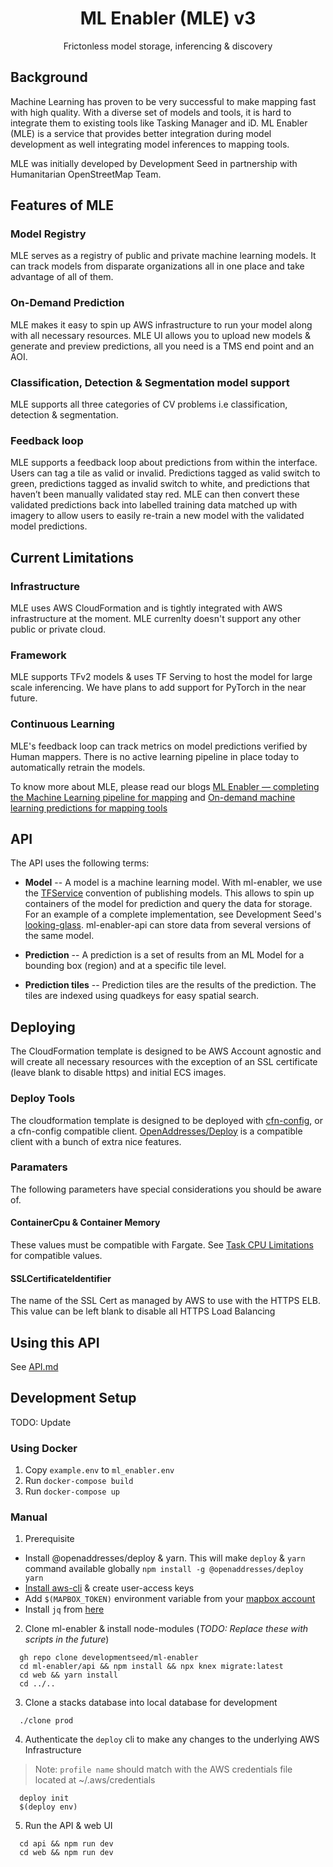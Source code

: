 <h1 align=center>ML Enabler (MLE) v3</h1>

<p align=center>Frictonless model storage, inferencing & discovery</p>

## Background

Machine Learning has proven to be very successful to make mapping fast with high quality. With a diverse set of models and tools, it is hard to integrate them to existing tools like Tasking Manager and iD. ML Enabler (MLE) is a service that provides better integration during model development as well integrating model inferences to mapping tools.

MLE was initially developed by Development Seed in partnership with Humanitarian OpenStreetMap Team.

## Features of MLE

### Model Registry

MLE serves as a registry of public and private machine learning models. It can track models from disparate organizations all in one place and take advantage of all of them.

### On-Demand Prediction

MLE makes it easy to spin up AWS infrastructure to run your model along with all necessary resources. MLE UI allows you to upload new models & generate and preview predictions, all you need is a TMS end point and an AOI.

### Classification, Detection & Segmentation model support

MLE supports all three categories of CV problems i.e classification, detection & segmentation.

### Feedback loop

MLE supports a feedback loop about predictions from within the interface. Users can tag a tile as valid or invalid. Predictions tagged as valid switch to green, predictions tagged as invalid switch to white, and predictions that haven’t been manually validated stay red.
MLE can then convert these validated predictions back into labelled training data matched up with imagery to allow users to easily re-train a new model with the validated model predictions.

## Current Limitations

### Infrastructure

MLE uses AWS CloudFormation and is tightly integrated with AWS infrastructure at the moment. MLE currenlty doesn't support any other public or private cloud.

### Framework

MLE supports TFv2 models & uses TF Serving to host the model for large scale inferencing. We have plans to add support for PyTorch in the near future.

### Continuous Learning

MLE's feedback loop can track metrics on model predictions verified by Human mappers. There is no active learning pipeline in place today to automatically retrain the models.

To know more about MLE, please read our blogs [ML Enabler — completing the Machine Learning pipeline for mapping](https://medium.com/devseed/ml-enabler-completing-the-machine-learning-pipeline-for-mapping-3aae94fa9e94) and [On-demand machine learning predictions for mapping tools](https://developmentseed.org/blog/2020-08-05-on-demand-machine-learning-predictions-for-mapping-tools)


## API

The API uses the following terms:
* **Model** --
A model is a machine learning model. With ml-enabler, we use the [TFService](https://www.tensorflow.org/tfx/tutorials/serving/rest_simple) convention of publishing models. This allows to spin up containers of the model for prediction and query the data for storage. For an example of a complete implementation, see Development Seed's [looking-glass](https://github.com/developmentseed/looking-glass-pub/). ml-enabler-api can store data from several versions of the same model.

* **Prediction** --
A prediction is a set of results from an ML Model for a bounding box (region) and at a specific tile level.

* **Prediction tiles** --
Prediction tiles are the results of the prediction. The tiles are indexed using quadkeys for easy spatial search.

## Deploying

The CloudFormation template is designed to be AWS Account agnostic and will create all necessary resources with
the exception of an SSL certificate (leave blank to disable https) and initial ECS images.

### Deploy Tools

The cloudformation template is designed to be deployed with [cfn-config](https://github.com/mapbox/cfn-config),
or a cfn-config compatible client.  [OpenAddresses/Deploy](https://github.com/openaddresses/deploy) is a compatible
client with a bunch of extra nice features.

### Paramaters

The following parameters have special considerations you should be aware of.

#### ContainerCpu & Container Memory

These values must be compatible with Fargate. See [Task CPU Limitations](https://docs.aws.amazon.com/AmazonECS/latest/developerguide/task-cpu-memory-error.html)
for compatible values.

#### SSLCertificateIdentifier

The name of the SSL Cert as managed by AWS to use with the HTTPS ELB.
This value can be left blank to disable all HTTPS Load Balancing

## Using this API

See [API.md](/API.md)

## Development Setup

TODO: Update
### Using Docker
1. Copy `example.env` to `ml_enabler.env`
1. Run `docker-compose build`
2. Run `docker-compose up`

### Manual

1. Prerequisite
  - Install @openaddresses/deploy & yarn. This will make `deploy` & `yarn` command available globally
    ```npm install -g @openaddresses/deploy yarn```
  - [Install aws-cli](https://aws.amazon.com/cli/) & create user-access keys
  - Add `$(MAPBOX_TOKEN)` environment variable from your [mapbox account](https://account.mapbox.com/)
  - Install `jq` from [here](https://stedolan.github.io/jq/download/)

2. Clone ml-enabler & install node-modules (*TODO: Replace these with scripts in the future*)  
  ```
    gh repo clone developmentseed/ml-enabler
    cd ml-enabler/api && npm install && npx knex migrate:latest
    cd web && yarn install
    cd ../..
  ```
3. Clone a stacks database into local database for development
  ```
    ./clone prod
  ```
4. Authenticate the `deploy` cli to make any changes to the underlying AWS Infrastructure
  > Note: `profile name` should match with the AWS credentials file located at ~/.aws/credentials
  ```
    deploy init
    $(deploy env)
  ```
5. Run the API & web UI
  ```
    cd api && npm run dev
    cd web && npm run dev
  ```
